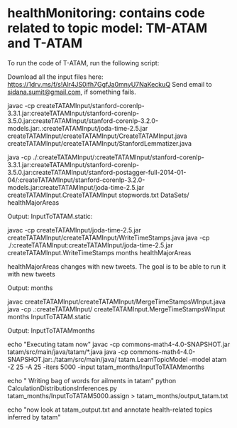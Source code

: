 # healthMonitoring: contains code related to topic model: TM-ATAM and T-ATAM

To run the code of T-ATAM, run the following script:


Download all the input files here: https://1drv.ms/f/s!Alr4JS0ifh7GgfJa0mnyU7NaKeckuQ
Send email to sidana.sumit@gmail.com, if something fails.

javac -cp createTATAMInput/stanford-corenlp-3.3.1.jar:createTATAMInput/stanford-corenlp-3.5.0.jar:createTATAMInput/stanford-corenlp-3.2.0-models.jar:.:createTATAMInput/joda-time-2.5.jar  createTATAMInput/createTATAMInput/CreateTATAMInput.java createTATAMInput/createTATAMInput/StanfordLemmatizer.java

java -cp ./:createTATAMInput/:createTATAMInput/stanford-corenlp-3.3.1.jar:createTATAMInput/stanford-corenlp-3.5.0.jar:createTATAMInput/stanford-postagger-full-2014-01-04/:createTATAMInput/stanford-corenlp-3.2.0-models.jar:createTATAMInput/joda-time-2.5.jar createTATAMInput.CreateTATAMInput stopwords.txt DataSets/ healthMajorAreas

Output: InputToTATAM.static:

javac -cp createTATAMInput/joda-time-2.5.jar createTATAMInput/createTATAMInput/WriteTimeStamps.java
java -cp ./:createTATAMInput:createTATAMInput/joda-time-2.5.jar createTATAMInput.WriteTimeStamps months healthMajorAreas

healthMajorAreas changes with new tweets. The goal is to be able to run it with new tweets


Output: months

javac createTATAMInput/createTATAMInput/MergeTimeStampsWInput.java
java -cp .:createTATAMInput/ createTATAMInput.MergeTimeStampsWInput months InputToTATAM.static

Output: InputToTATAMmonths

echo "Executing tatam now"
javac -cp commons-math4-4.0-SNAPSHOT.jar tatam/src/main/java/tatam/*.java
java -cp commons-math4-4.0-SNAPSHOT.jar:./tatam/src/main/java/ tatam.LearnTopicModel -model atam -Z 25 -A 25 -iters 5000 -input tatam_months/InputToTATAMmonths


echo " Writing bag of words for ailments in tatam"
python CalculationDistributionsInferences.py tatam_months/InputToTATAM5000.assign > tatam_months/output_tatam.txt

echo "now look at tatam_output.txt and annotate health-related topics inferred by tatam"
